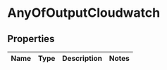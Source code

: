 # AnyOfOutputCloudwatch

## Properties
Name | Type | Description | Notes
------------ | ------------- | ------------- | -------------
